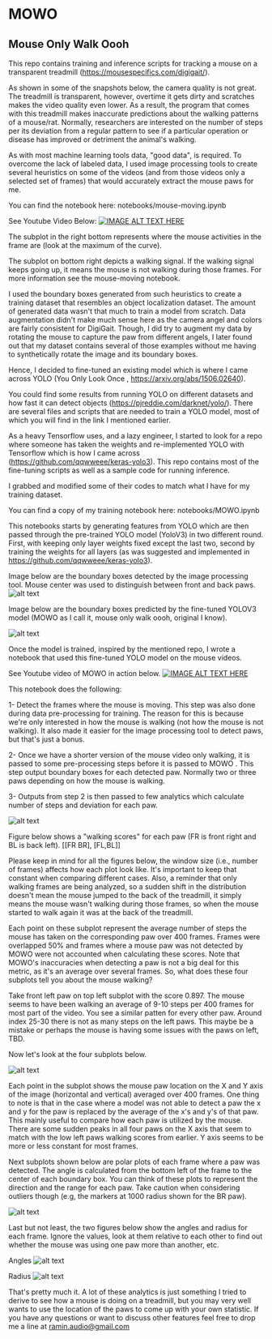 # MOWO
## Mouse Only Walk Oooh

This repo contains training and inference scripts for tracking a mouse on a transparent treadmill (https://mousespecifics.com/digigait/).

As shown in some of the snapshots below, the camera quality is not great. The treadmill is transparent, however, overtime it gets dirty and scratches makes the video quality even lower. As a result, the program that comes with this treadmill makes inaccurate predictions about the walking patterns of a mouse/rat. Normally, researchers are interested on the number of steps per its deviation from a regular pattern to see if a particular operation or disease has improved or detriment the animal's walking.

As with most machine learning tools data, "good data", is required. To overcome the lack of labeled data, I used image processing tools to create several heuristics on some of the videos (and from those videos only a selected set of frames) that would accurately extract the mouse paws for me.

You can find the notebook here: notebooks/mouse-moving.ipynb  

See Youtube Video Below:
[![IMAGE ALT TEXT HERE](pictures%20and%20videos/walk_snapshot.png)](https://www.youtube.com/watch?v=yv3E0Pz0a1A_)


The subplot in the right bottom represents where the mouse activities in the frame are (look at the maximum of the curve).  

The subplot on bottom right depicts a walking signal. If the walking signal keeps going up, it means the mouse is not walking during those frames. For more information see the mouse-moving notebook.


I used the boundary boxes generated from such heuristics to create a training dataset that resembles an object localization dataset. The amount of generated data wasn't that much to train a model from scratch. Data augmentation didn't make much sense here as the camera angel and colors are fairly consistent for DigiGait. Though, I did try to augment my data by rotating the mouse to capture the paw from different angels, I later found out that my dataset contains several of those examples without me having to synthetically rotate the image and its boundary boxes.



Hence, I decided to fine-tuned an existing model which is where I came across YOLO (You Only Look Once , https://arxiv.org/abs/1506.02640).

You could find some results from running YOLO on different datasets and how fast it can detect objects (https://pjreddie.com/darknet/yolo/). There are several files and scripts that are needed to train a YOLO model, most of which you will find in the link I mentioned earlier.

As a heavy Tensorflow uses, and a lazy engineer, I started to look for a repo where someone has taken the weights and re-implemented YOLO with Tensorflow which is how I came across (https://github.com/qqwweee/keras-yolo3). This repo contains most of the fine-tuning scripts as well as a sample code for running inference.

I grabbed and modified some of their codes to match what I have for my training dataset.

You can find a copy of my training notebook here: notebooks/MOWO.ipynb  

This notebooks starts by generating features from YOLO which are then passed through the pre-trained YOLO model (YoloV3)  in two different round. First, with keeping only layer weights fixed except the last two, second by training the weights for all layers (as was suggested and implemented in https://github.com/qqwweee/keras-yolo3).

Image below are the boundary boxes detected by the image processing tool. Mouse center was used to distinguish between front and back paws.
![alt text](pictures%20and%20videos/shot4.png)

Image below are the boundary boxes predicted by the fine-tuned YOLOV3 model (MOWO as I call it, mouse only walk oooh, original I know).

![alt text](pictures%20and%20videos/shot5.png)


Once the model is trained, inspired by the mentioned repo, I wrote a notebook that used this fine-tuned YOLO model on the mouse videos.

See Youtube video of MOWO in action below.
[![IMAGE ALT TEXT HERE](pictures%20and%20videos/mowo_snapshot.png)](https://www.youtube.com/watch?v=D9q5ykkn8Og_)

This notebook does the following:

  1- Detect the frames where the mouse is moving. This step was also done during data pre-processing for training. The reason for this is because we're only interested in how the mouse is walking (not how the mouse is not walking). It also made it easier for the image processing tool to detect paws, but that's just a bonus.

  2- Once we have a shorter version of the mouse video only walking, it is passed to some pre-processing steps before it is passed to MOWO . This step output boundary boxes for each detected paw. Normally two or three paws depending on how the mouse is walking.

  3- Outputs from step 2 is then passed to few analytics which calculate number of steps and deviation for each paw.

![alt text](pictures%20and%20videos/step.png)

Figure below shows a "walking scores" for each paw (FR is front right and BL is back left).
                                [[FR BR],
                                 [FL,BL]]

Please keep in mind for all the figures below, the window size (i.e., number of frames) affects how each plot look like. It's important to keep that constant when comparing different cases. Also, a reminder that only walking frames are being analyzed, so a sudden shift in the distribution doesn't mean the mouse jumped to the back of the treadmill, it simply means the mouse wasn't walking during those frames, so when the mouse started to walk again it was at the back of the treadmill.                               

Each point on these subplot represent the average number of steps the mouse has taken on the corresponding paw over 400 frames. Frames were overlapped 50% and frames where a mouse paw was not detected by MOWO were not accounted when calculating these scores. Note that MOWO's inaccuracies when detecting a paw is not a big deal for this metric, as it's an average over several frames. So, what does these four subplots tell you about the mouse walking?

Take front left paw on top left subplot with the score 0.897. The mouse seems to have been walking an average of 9-10 steps per 400 frames for most part of the video. You see a similar patten for every other paw. Around index 25-30 there is not as many steps on the left paws. This maybe be a mistake or perhaps the mouse is having some issues with the paws on left, TBD.

Now let's look at the four subplots below.

![alt text](pictures%20and%20videos/xy.png)


Each point in the subplot shows the mouse paw location on the X and Y axis of the image (horizontal and vertical) averaged over 400 frames. One thing to note is that in the case where a model was not able to detect a paw the x and y for the paw is replaced by the average of the x's and y's of that paw. This mainly useful to compare how each paw is utilized by the mouse. There are some sudden peaks in all four paws on the X axis that seem to match with the low left paws walking scores from earlier. Y axis seems to be more or less constant for most frames.


Next subplots shown below are polar plots of each frame where a paw was detected. The angle is calculated from the bottom left of the frame to the center of each boundary box. You can think of these plots to represent the direction and the range for each paw. Take caution when considering outliers though (e.g, the markers at 1000 radius shown for the BR paw).

![alt text](pictures%20and%20videos/polar.png)

Last but not least, the two figures below show the angles and radius for each frame. Ignore the values, look at them relative to each other to find out whether the mouse was using one paw more than another, etc.  

Angles
![alt text](pictures%20and%20videos/angles.png)

Radius
![alt text](pictures%20and%20videos/radius.png)

That's pretty much it. A lot of these analytics is just something I tried to derive to see how a mouse is doing on a treadmill, but you may very well wants to use the location of the paws to come up with your own statistic. If you have any questions or want to discuss other features feel free to drop me a line at ramin.audio@gmail.com
